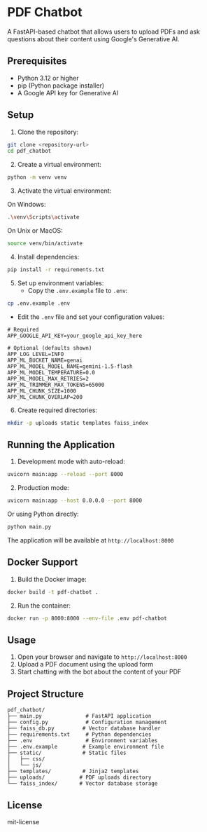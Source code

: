 # PDF Chatbot

A FastAPI-based chatbot that allows users to upload PDFs and ask questions about their content using Google's Generative AI.

## Prerequisites

- Python 3.12 or higher
- pip (Python package installer)
- A Google API key for Generative AI

## Setup

1. Clone the repository:

```bash
git clone <repository-url>
cd pdf_chatbot
```

2. Create a virtual environment:

```bash
python -m venv venv
```

3. Activate the virtual environment:

On Windows:

```bash
.\venv\Scripts\activate
```

On Unix or MacOS:

```bash
source venv/bin/activate
```

4. Install dependencies:

```bash
pip install -r requirements.txt
```

5. Set up environment variables:
   - Copy the `.env.example` file to `.env`:

```bash
cp .env.example .env
```

- Edit the `.env` file and set your configuration values:

```plaintext
# Required
APP_GOOGLE_API_KEY=your_google_api_key_here

# Optional (defaults shown)
APP_LOG_LEVEL=INFO
APP_ML_BUCKET_NAME=genai
APP_ML_MODEL_MODEL_NAME=gemini-1.5-flash
APP_ML_MODEL_TEMPERATURE=0.0
APP_ML_MODEL_MAX_RETRIES=2
APP_ML_TRIMMER_MAX_TOKENS=65000
APP_ML_CHUNK_SIZE=1000
APP_ML_CHUNK_OVERLAP=200
```

6. Create required directories:

```bash
mkdir -p uploads static templates faiss_index
```

## Running the Application

1. Development mode with auto-reload:

```bash
uvicorn main:app --reload --port 8000
```

2. Production mode:

```bash
uvicorn main:app --host 0.0.0.0 --port 8000
```

Or using Python directly:

```bash
python main.py
```

The application will be available at `http://localhost:8000`

## Docker Support

1. Build the Docker image:

```bash
docker build -t pdf-chatbot .
```

2. Run the container:

```bash
docker run -p 8000:8000 --env-file .env pdf-chatbot
```

## Usage

1. Open your browser and navigate to `http://localhost:8000`
2. Upload a PDF document using the upload form
3. Start chatting with the bot about the content of your PDF

## Project Structure

```
pdf_chatbot/
├── main.py              # FastAPI application
├── config.py            # Configuration management
├── faiss_db.py         # Vector database handler
├── requirements.txt     # Python dependencies
├── .env                 # Environment variables
├── .env.example        # Example environment file
├── static/             # Static files
│   ├── css/
│   └── js/
├── templates/          # Jinja2 templates
├── uploads/           # PDF uploads directory
└── faiss_index/       # Vector database storage
```

## License

mit-license
